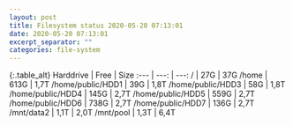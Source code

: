 ```yaml
---
layout: post
title: Filesystem status 2020-05-20 07:13:01
date: 2020-05-20 07:13:01
excerpt_separator: ""
categories: file-system
---
```

{:.table_alt}
Harddrive | Free | Size
:--- | ---: | ---:
/ | 27G | 37G
/home | 613G | 1,7T
/home/public/HDD1 | 39G | 1,8T
/home/public/HDD3 | 58G | 1,8T
/home/public/HDD4 | 145G | 2,7T
/home/public/HDD5 | 559G | 2,7T
/home/public/HDD6 | 738G | 2,7T
/home/public/HDD7 | 136G | 2,7T
/mnt/data2 | 1,1T | 2,0T
/mnt/pool | 1,3T | 6,4T
